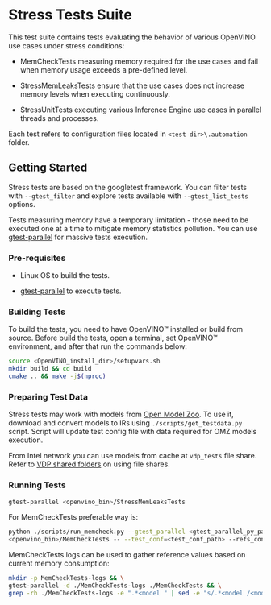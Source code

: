 # Stress Tests Suite

This test suite contains tests evaluating the behavior of various OpenVINO use
cases under stress conditions:

- MemCheckTests measuring memory required for the use cases and fail when memory
usage exceeds a pre-defined level.

- StressMemLeaksTests ensure that the use cases does not increase memory levels
when executing continuously.

- StressUnitTests executing various Inference Engine use cases in parallel
threads and processes.

Each test refers to configuration files located in `<test dir>\.automation`
folder. 

## Getting Started

Stress tests are based on the googletest framework. You can filter tests with
`--gtest_filter` and explore tests available with `--gtest_list_tests` options.

Tests measuring memory have a temporary limitation - those need to be executed
one at a time to mitigate memory statistics pollution. You can use
[gtest-parallel][gtest-parallel] for massive tests execution.

### Pre-requisites

- Linux OS to build the tests.

- [gtest-parallel][gtest-parallel] to execute tests.

### Building Tests

To build the tests, you need to have OpenVINO™ installed or build from source.
Before build the tests, open a terminal, set OpenVINO™ environment, and after that
run the commands below:
``` bash
source <OpenVINO_install_dir>/setupvars.sh
mkdir build && cd build
cmake .. && make -j$(nproc)
```

### Preparing Test Data

Stress tests may work with models from [Open Model Zoo][open_model_zoo]. To use it, 
download and convert models to IRs using `./scripts/get_testdata.py` script.
Script will update test config file with data required for OMZ models execution.

From Intel network you can use models from cache at `vdp_tests` file share.
Refer to [VDP shared folders][VDP-shared-folders] on using file shares.

### Running Tests

``` bash
gtest-parallel <openvino_bin>/StressMemLeaksTests
```

For MemCheckTests preferable way is:
``` bash
python ./scripts/run_memcheck.py --gtest_parallel <gtest_parallel_py_path> 
<openvino_bin>/MemCheckTests -- --test_conf=<test_conf_path> --refs_conf=<refs_conf_path>
``` 

MemCheckTests logs can be used to gather reference values based on current
memory consumption:

``` bash
mkdir -p MemCheckTests-logs && \
gtest-parallel -d ./MemCheckTests-logs ./MemCheckTests && \
grep -rh ./MemCheckTests-logs -e ".*<model " | sed -e "s/.*<model /<model /" | sort
```

[VDP-shared-folders]: https://wiki.ith.intel.com/display/DLSDK/VDP+shared+folders
[gtest-parallel]: https://github.com/google/gtest-parallel
[open_model_zoo]: https://github.com/openvinotoolkit/open_model_zoo